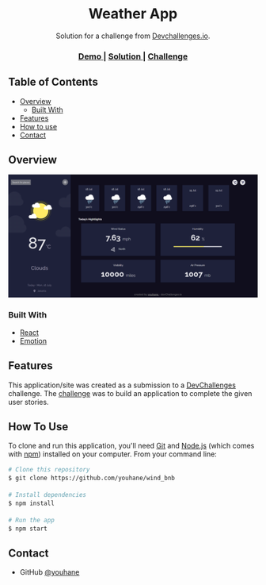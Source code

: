 <h1 align="center">Weather App</h1>

<div align="center">
   Solution for a challenge from  <a href="http://devchallenges.io" target="https://devchallenges.io/challenges/mM1UIenRhK808W8qmLWv">Devchallenges.io</a>.
</div>

<div align="center">
  <h3>
    <a href="https://weather-devchallenge.netlify.app/">
      Demo
    </a>
    <span> | </span>
    <a href="https://github.com/youhane/weather-app-challenge">
      Solution
    </a>
    <span> | </span>
    <a href="https://devchallenges.io/challenges/mM1UIenRhK808W8qmLWv">
      Challenge
    </a>
  </h3>
</div>

<!-- TABLE OF CONTENTS -->

## Table of Contents

- [Overview](#overview)
  - [Built With](#built-with)
- [Features](#features)
- [How to use](#how-to-use)
- [Contact](#contact)

<!-- OVERVIEW -->

## Overview

![screenshot](./images/chrome_sDEo8jLGd1.png)

### Built With

<!-- This section should list any major frameworks that you built your project using. Here are a few examples.-->

- [React](https://reactjs.org/)
- [Emotion](https://emotion.sh/docs/introduction)

## Features

<!-- List the features of your application or follow the template. Don't share the figma file here :) -->

This application/site was created as a submission to a [DevChallenges](https://devchallenges.io/challenges) challenge. The [challenge](https://devchallenges.io/challenges/mM1UIenRhK808W8qmLWv) was to build an application to complete the given user stories.

## How To Use

<!-- Example:  -->

To clone and run this application, you'll need [Git](https://git-scm.com) and [Node.js](https://nodejs.org/en/download/) (which comes with [npm](http://npmjs.com)) installed on your computer. From your command line:

```bash
# Clone this repository
$ git clone https://github.com/youhane/wind_bnb

# Install dependencies
$ npm install

# Run the app
$ npm start
```

## Contact

- GitHub [@youhane](https://{github.com/youhane})
